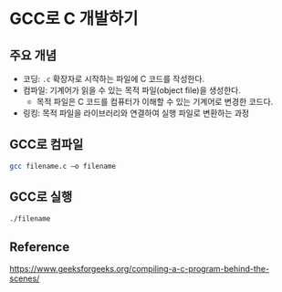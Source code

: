 # GCC로 C 개발하기

## 주요 개념

- 코딩: `.c` 확장자로 시작하는 파일에 C 코드를 작성한다.
- 컴파일: 기계어가 읽을 수 있는 목적 파일(object file)을 생성한다. 
  - 목적 파일은 C 코드를 컴퓨터가 이해할 수 있는 기계어로 변경한 코드다.
- 링킹: 목적 파일을 라이브러리와 연결하여 실행 파일로 변환하는 과정

## GCC로 컴파일

```bash
gcc filename.c –o filename
```

## GCC로 실행

```bash
./filename
```

## Reference

https://www.geeksforgeeks.org/compiling-a-c-program-behind-the-scenes/